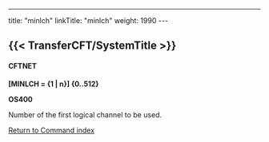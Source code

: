 ---
title: "minlch"
linkTitle: "minlch"
weight: 1990
--- <span id="minlch"></span>

## {{< TransferCFT/SystemTitle  >}}

#### CFTNET

****[MINLCH = {1 &#124; n}] {0..512}****

****OS400****

Number of the first logical channel to be used.

[Return to Command index](../../)
